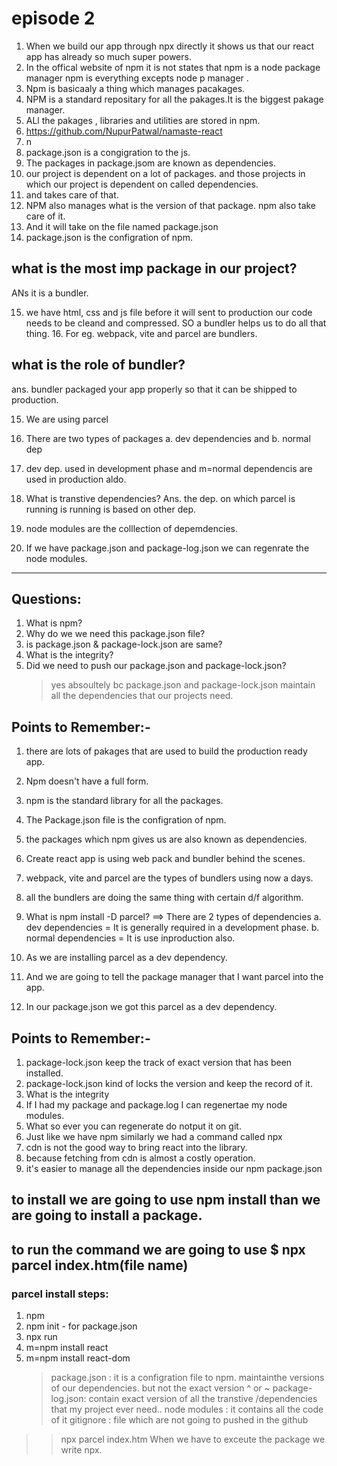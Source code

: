 # episode 2

1. When we build our app through npx directly it shows us that our react app has already so much super powers.
2. In the offical website of npm it is not states that npm is a node package manager npm is everything excepts node p manager .
3. Npm is basicaaly a thing which manages pacakages.
4. NPM is a standard repositary for all the pakages.It is the biggest pakage manager.
5. ALl the pakages , libraries and utilities are stored in npm.
6. https://github.com/NupurPatwal/namaste-react
7. n
8. package.json is a congigration to the js.
9. The packages in package.jsom are known as dependencies.
10. our project is dependent on a lot of packages. and those projects in which our project is dependent on called dependencies.
11. and takes care of that.
12. NPM also manages what is the version of that package. npm also take care of it.
13. And it will take on the file named package.json
14. package.json is the configration of npm.

## what is the most imp package in our project?

ANs it is a bundler.

15. we have html, css and js file before it will sent to production our code needs to be cleand and compressed. SO a bundler helps us to do all that thing. 16. For eg. webpack, vite and parcel are bundlers.

## what is the role of bundler?

ans. bundler packaged your app properly so that it can be shipped to production.

15. We are using parcel
16. There are two types of packages
    a. dev dependencies and b. normal dep

17. dev dep. used in development phase and m=normal dependencis are used in production aldo.
18. What is transtive dependencies?
    Ans. the dep. on which parcel is running is running is based on other dep.
19. node modules are the colllection of depemdencies.
20. If we have package.json and package-log.json we can regenrate the node modules.

---

## Questions:

1. What is npm?
2. Why do we we need this package.json file?
3. is package.json & package-lock.json are same?
4. What is the integrity?
5. Did we need to push our package.json and package-lock.json?
   > yes absoultely bc package.json and package-lock.json maintain all the dependencies that our projects need.

## Points to Remember:-

1. there are lots of pakages that are used to build the production ready app.
2. Npm doesn't have a full form.
3. npm is the standard library for all the packages.
4. The Package.json file is the configration of npm.
5. the packages which npm gives us are also known as dependencies.
6. Create react app is using web pack and bundler behind the scenes.
7. webpack, vite and parcel are the types of bundlers using now a days.
8. all the bundlers are doing the same thing with certain d/f algorithm.
9. What is npm install -D parcel? ==> There are 2 types of dependencies
   a. dev dependencies = It is generally required in a development phase.
   b. normal dependencies = It is use inproduction also.

10. As we are installing parcel as a dev dependency.
11. And we are going to tell the package manager that I want parcel into the app.
12. In our package.json we got this parcel as a dev dependency.

## Points to Remember:-

1. package-lock.json keep the track of exact version that has been installed.
2. package-lock.json kind of locks the version and keep the record of it.
3. What is the integrity
4. If I had my package and package.log I can regenertae my node modules.
5. What so ever you can regenerate do notput it on git.
6. Just like we have npm similarly we had a command called npx
7. cdn is not the good way to bring react into the library.
8. because fetching from cdn is almost a costly operation.
9. it's easier to manage all the dependencies inside our npm package.json

## to install we are going to use npm install than we are going to install a package.

## to run the command we are going to use $ npx parcel index.htm(file name)

### parcel install steps:

1. npm
2. npm init - for package.json
3. npx run
4. m=npm install react
5. m=npm install react-dom
   > package.json : it is a configration file to npm. maintainthe versions of our dependencies. but not the exact version ^ or ~
   > package-log.json: contain exact version of all the transtive /dependencies that my project ever need..
   > node modules : it contains all the code of it
   > gitignore : file which are not going to pushed in the github

> > npx parcel index.htm
> > When we have to exceute the package we write npx.
